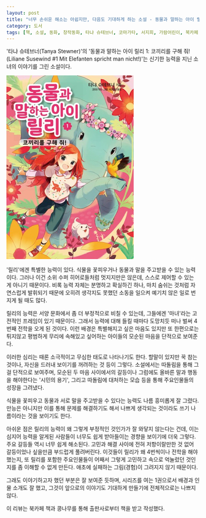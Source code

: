 ```yaml
---
layout: post
title: "너무 손쉬운 해소는 아쉽지만, 다음도 기대하게 하는 소설 - 동물과 말하는 아이 릴리 1"
category: 도서
tags: [책, 소설, 동화, 창작동화, 타냐 슈테브너, 코마가타, 서지희, 가람어린이, 북카페 책과 콩나무, 서평]
---
```


'타냐 슈테브너(Tanya Stewner)'의
'동물과 말하는 아이 릴리 1: 코끼리를 구해 줘!(Liliane Susewind #1 Mit Elefanten spricht man nicht!)'는
신기한 능력을 지닌 소녀의 이야기를 그린 소설이다.

![표지](/images/book/liliane-susewind-1-mit-elefanten-spricht-man-nicht-book-h480.jpg)

'릴리'에겐 특별한 능력이 있다.
식물을 꽃피우거나 동물과 말을 주고받을 수 있는 능력이다.
그러나 이건 소위 수퍼 히어로들처럼 멋지지만은 않은데,
스스로 제어할 수 있는 게 아니기 때문이다.
비록 능력 자체는 분명하고 확실하긴 하나,
마치 숨쉬는 것처럼 자연스럽게 발휘되기 때문에
오히려 생각지도 못했던 소동을 일으켜 예기치 않은 일로 번지게 될 때도 많다.

릴리의 능력은 서양 문화에서 좀 더 부정적으로 비칠 수 있는데,
그들에겐 '마녀'라는 고전적인 프레임이 있기 때문이다.
그래서 능력에 대해 들킬 때마다 도망치듯 떠나 벌써 4번째 전학을 오게 된 것이다.
이런 배경은 특별해지고 싶은 마음도 있지만
또 한편으로는 튀지않고 평범하게 무리에 속해있고 싶어하는 아이들의 모순된 마음을 단적으로 보여준다.

이러한 심리는 때론 소극적이고 무심한 태도로 나타나기도 한다.
할말이 있지만 꾹 참는 것이나,
자신을 드러내 보이기를 꺼려하는 것 등이 그렇다.
소설에서는 따돌림을 통해 그걸 단적으로 보여주며,
모순된 두 마음 사이에서의 갈등이나
그럼에도 올바른 말과 행동을 해야한다는 '시민의 용기',
그리고 따돌림에 대처하는 모습 등을 통해 주요인물들의 성장을 그려냈다.

식물을 꽃피우고 동물과 서로 말을 주고받을 수 있다는 능력도 나름 흥미롭게 잘 그렸다.
만능은 아니지만 이를 통해 문제를 해결하기도 해서
나쁘게 생각되는 것이라도 쓰기 나름이라는 것을 보이기도 한다.

아쉬운 점은 릴리의 능력이 왜 그렇게 부정적인 것인가가 잘 와닿지 않는다는 건데,
이는 심지어 능력을 알게된 사람들이 너무도 쉽게 받아들이는 경향을 보이기에 더욱 그렇다.
주요 갈등들 역시 너무 쉽게 해소된다.
고민과 해결 사이에 전혀 저항이랄만한 것 없어 갈등이었나 싶을만큼 부드럽게 풀려버린다.
이것들이 릴리가 왜 4번씩이나 전학을 해야했는지,
또 릴리를 포함한 주요인물들이 어째서 그렇게 고민하고 속으로 억눌렀던 것인지를 좀 이해할 수 없게 만든다.
애초에 실패하는 그림(경험)이 그려지지 않기 때문이다.

그래도 이야기하고자 했던 부분은 잘 보여준 듯하며,
시리즈를 여는 1권으로서 배경과 인물 소개도 잘 했고,
그것이 앞으로의 이야기도 기대하게 만들기에 전체적으로는 나쁘지 않다.



<div class="im im-info">
이 리뷰는 북카페 책과 콩나무를 통해 출판사로부터 책을 받고 작성했다.
</div>
